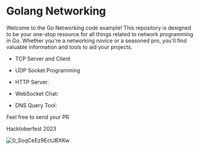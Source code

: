 #  Golang Networking
Welcome to the Go Networking code example! This repository is designed to be your one-stop resource for all things related to network programming in Go. Whether you're a networking novice or a seasoned pro, you'll find valuable information and tools to aid your projects.


- TCP Server and Client

- UDP Socket Programming

- HTTP Server:

- WebSocket Chat: 

- DNS Query Tool:

Feel free to send your PR

Hacktoberfest 2023


![0_SoqCeEz9EctJBXKw](https://github.com/rebiiin/-GolangNetworking/assets/3890058/3411dbf9-62ac-48bf-ae43-a7fd22cad031)
